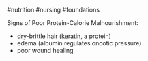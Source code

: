 #nutrition #nursing #foundations

Signs of Poor Protein-Calorie Malnourishment:
- dry-brittle hair (keratin, a protein)
- edema (albumin regulates oncotic pressure)
- poor wound healing